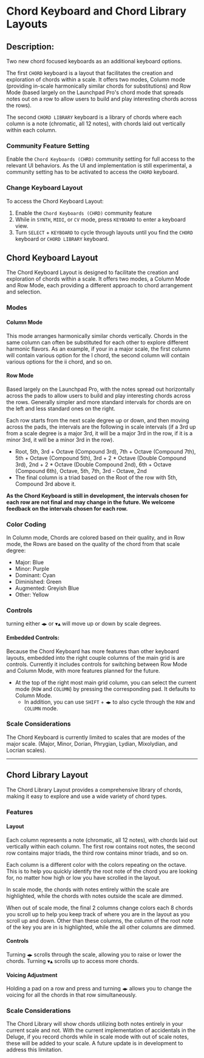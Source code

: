 # Chord Keyboard and Chord Library Layouts

## Description:

Two new chord focused keyboards as an additional keyboard options.

The first `CHORD` keyboard is a layout that facilitates the creation and exploration of chords within a scale. It offers two modes, Column mode (providing in-scale harmonically similar chords for substitutions) and Row Mode (based largely on the Launchpad Pro's chord mode that spreads notes out on a row to allow users to build and play interesting chords across the rows).

The second `CHORD LIBRARY` keyboard is a library of chords where each column is a note (chromatic, all 12 notes), with chords laid out vertically within each column. 

### Community Feature Setting

Enable the `Chord Keyboards (CHRD)` community setting for full access to the relevant UI behaviors. As the UI and implementation is still experimental, a community setting has to be activated to access the `CHORD` keyboard.

### Change Keyboard Layout

To access the Chord Keyboard Layout:
1. Enable the `Chord Keyboards (CHRD)` community feature
2. While in `SYNTH`, `MIDI`, or `CV` mode, press `KEYBOARD` to enter a keyboard view.
3. Turn `SELECT` + `KEYBOARD` to cycle through layouts until you find the `CHORD` keyboard or `CHORD LIBRARY` keyboard.

## Chord Keyboard Layout

The Chord Keyboard Layout is designed to facilitate the creation and exploration of chords within a scale. It offers two modes, a Column Mode and Row Mode, each providing a different approach to chord arrangement and selection.

### Modes

#### Column Mode

This mode arranges harmonically similar chords vertically. Chords in the same column can often be substituted for each other to explore different harmonic flavors. As an example, if your in a major scale, the first column will contain various option for the I chord, the second column will contain various options for the ii chord, and so on. 

#### Row Mode

Based largely on the Launchpad Pro, with the notes spread out horizontally across the pads to allow users to build and play interesting chords across the rows. Generally simpler and more standard intervals for chords are on the left and less standard ones on the right.
 
Each row starts from the next scale degree up or down, and then moving across the pads, the intervals are the following in scale intervals (if a 3rd up from a scale degree is a major 3rd, it will be a major 3rd in the row, if it is a minor 3rd, it will be a minor 3rd in the row).
  - Root, 5th, 3rd + Octave (Compound 3rd), 7th + Octave (Compound 7th), 5th + Octave (Compound 5th), 3rd + 2 * Octave (Double Compound 3rd), 2nd + 2 * Octave (Double Compound 2nd), 6th + Octave (Compound 6th), Octave, 5th, 7th, 3rd - Octave, 2nd
  - The final column is a triad based on the Root of the row with 5th, Compound 3rd above it.
  
**As the Chord Keyboard is still in development, the intervals chosen for each row are not final and may change in the future. We welcome feedback on the intervals chosen for each row.**
    

### Color Coding

In Column mode, Chords are colored based on their quality, and in Row mode, the Rows are based on the quality of the chord from that scale degree:

  - Major: Blue
  - Minor: Purple
  - Dominant: Cyan
  - Diminished: Green
  - Augmented: Greyish Blue
  - Other: Yellow

### Controls

turning either `◀︎▶︎` or  `▼︎▲︎` will move up or down by scale degrees.

#### Embedded Controls:

Because the Chord Keyboard has more features than other keyboard layouts, embedded into the right couple columns of the main grid is are controls. Currently it includes controls for switching between Row Mode and Column Mode, with more features planned for the future.
  - At the top of the right most main grid column, you can select the current mode (`ROW` and `COLUMN`) by pressing the corresponding pad. It defaults to Column Mode.
    - In addition, you can use `SHIFT` + `◀︎▶︎` to also cycle through the `ROW` and `COLUMN` mode.
    

### Scale Considerations

The Chord Keyboard is currently limited to scales that are modes of the major scale. (Major, Minor, Dorian, Phrygian, Lydian, Mixolydian, and Locrian scales).

---

## Chord Library Layout

The Chord Library Layout provides a comprehensive library of chords, making it easy to explore and use a wide variety of chord types.

### Features

#### Layout

Each column represents a note (chromatic, all 12 notes), with chords laid out vertically within each column. The first row contains root notes, the second row contains major triads, the third row contains minor triads, and so on.

Each column is a different color with the colors repeating on the octave. This is to help you quickly identify the root note of the chord you are looking for, no matter how high or low you have scrolled in the layout.

In scale mode, the chords with notes entirely within the scale are highlighted, while the chords with notes outside the scale are dimmed.

When out of scale mode, the final 2 columns change colors each 8 chords you scroll up to help you keep track of where you are in the layout as you scroll up and down. Other than these columns, the column of the root note of the key you are in is highlighted, while the all other columns are dimmed.
  
#### Controls

Turning `◀︎▶︎` scrolls through the scale, allowing you to raise or lower the chords. Turning `▼︎▲︎` scrolls up to access more chords.

#### Voicing Adjustment

Holding a pad on a row and press and turning `◀︎▶︎` allows you to change the voicing for all the chords in that row simultaneously.

### Scale Considerations

The Chord Library will show chords utilizing both notes entirely in your current scale and not. With the current implementation of accidentals in the Deluge, if you record chords while in scale mode with out of scale notes, these will be added to your scale. A future update is in development to address this limitation.
